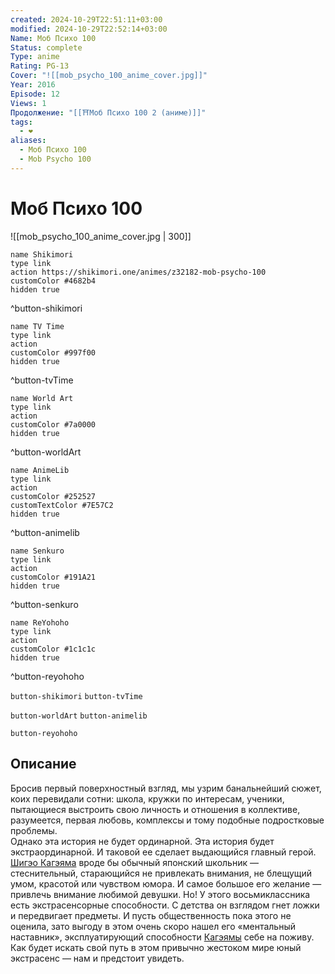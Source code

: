 ```yaml
---
created: 2024-10-29T22:51:11+03:00
modified: 2024-10-29T22:52:14+03:00
Name: Моб Психо 100
Status: complete
Type: anime
Rating: PG-13
Cover: "![[mob_psycho_100_anime_cover.jpg]]"
Year: 2016
Episode: 12
Views: 1
Продолжение: "[[⛩️Моб Психо 100 2 (аниме)]]"
tags:
  - ❤
aliases:
  - Моб Психо 100
  - Mob Psycho 100
---
```


# Моб Психо 100

![[mob_psycho_100_anime_cover.jpg | 300]]

```button
name Shikimori
type link
action https://shikimori.one/animes/z32182-mob-psycho-100
customColor #4682b4
hidden true
```
^button-shikimori

```button
name TV Time
type link
action 
customColor #997f00
hidden true
```
^button-tvTime

```button
name World Art
type link
action 
customColor #7a0000
hidden true
```
^button-worldArt

```button
name AnimeLib
type link
action 
customColor #252527
customTextColor #7E57C2
hidden true
```
^button-animelib

```button
name Senkuro
type link
action 
customColor #191A21
hidden true
```
^button-senkuro

```button
name ReYohoho
type link
action 
customColor #1c1c1c
hidden true
```
^button-reyohoho



`button-shikimori` `button-tvTime`

`button-worldArt` `button-animelib`

`button-reyohoho`

## Описание

Бросив первый поверхностный взгляд, мы узрим банальнейший сюжет, коих перевидали сотни: школа, кружки по интересам, ученики, пытающиеся выстроить свою личность и отношения в коллективе, разумеется, первая любовь, комплексы и тому подобные подростковые проблемы.  
Однако эта история не будет ординарной. Эта история будет экстраординарной. И таковой ее сделает выдающийся главный герой. [Шигэо Кагэяма](https://shikimori.one/characters/109929-shigeo-kageyama) вроде бы обычный японский школьник — стеснительный, старающийся не привлекать внимания, не блещущий умом, красотой или чувством юмора. И самое большое его желание — привлечь внимание любимой девушки. Но! У этого восьмиклассника есть экстрасенсорные способности. С детства он взглядом гнет ложки и передвигает предметы. И пусть общественность пока этого не оценила, зато выгоду в этом очень скоро нашел его «ментальный наставник», эксплуатирующий способности [Кагэямы](https://shikimori.one/characters/109929-shigeo-kageyama) себе на поживу.  
Как будет искать свой путь в этом привычно жестоком мире юный экстрасенс — нам и предстоит увидеть.
